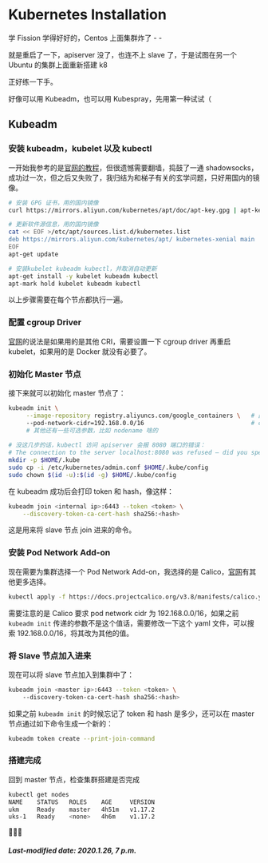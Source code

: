 # Kubernetes Installation

学 Fission 学得好好的，Centos 上面集群炸了 - -

就是重启了一下，apiserver 没了，也连不上 slave 了，于是试图在另一个 Ubuntu 的集群上面重新搭建 k8

正好练一下手。

好像可以用 Kubeadm，也可以用 Kubespray，先用第一种试试（

## Kubeadm

### 安装 kubeadm，kubelet 以及 kubectl

一开始我参考的是[官网的教程](<https://kubernetes.io/docs/setup/production-environment/tools/kubeadm/install-kubeadm/#installing-kubeadm-kubelet-and-kubectl>)，但很遗憾需要翻墙，捣鼓了一通 shadowsocks，成功过一次，但之后又失败了，我归结为和梯子有关的玄学问题，只好用国内的镜像。

```bash
# 安装 GPG 证书，用的国内镜像
curl https://mirrors.aliyun.com/kubernetes/apt/doc/apt-key.gpg | apt-key add -

# 更新软件源信息，用的国内镜像
cat << EOF >/etc/apt/sources.list.d/kubernetes.list  
deb https://mirrors.aliyun.com/kubernetes/apt/ kubernetes-xenial main  
EOF
apt-get update

# 安装kubelet kubeadm kubectl，并取消自动更新
apt-get install -y kubelet kubeadm kubectl
apt-mark hold kubelet kubeadm kubectl
```

以上步骤需要在每个节点都执行一遍。

### 配置 cgroup Driver

[官网](<https://kubernetes.io/docs/setup/production-environment/tools/kubeadm/install-kubeadm/#configure-cgroup-driver-used-by-kubelet-on-control-plane-node>)的说法是如果用的是其他 CRI，需要设置一下 cgroup driver 再重启 kubelet，如果用的是 Docker 就没有必要了。

### 初始化 Master 节点

接下来就可以初始化 master 节点了：

```bash
kubeadm init \
	 --image-repository registry.aliyuncs.com/google_containers \   # 国内镜像源
	 --pod-network-cidr=192.168.0.0/16								# calico
	 # 其他还有一些可选参数，比如 nodename 啥的
	 
# 没这几步的话，kubectl 访问 apiserver 会报 8080 端口的错误：
# The connection to the server localhost:8080 was refused – did you specify the right    # host or port?
mkdir -p $HOME/.kube
sudo cp -i /etc/kubernetes/admin.conf $HOME/.kube/config
sudo chown $(id -u):$(id -g) $HOME/.kube/config
```

在 kubeadm 成功后会打印 token 和 hash，像这样：

```bash
kubeadm join <internal ip>:6443 --token <token> \
    --discovery-token-ca-cert-hash sha256:<hash>
```

这是用来将 slave 节点 join 进来的命令。

### 安装 Pod Network Add-on

现在需要为集群选择一个 Pod Network Add-on，我选择的是 Calico，[官网](<https://kubernetes.io/docs/setup/production-environment/tools/kubeadm/create-cluster-kubeadm/#pod-network>)有其他更多选择。

```bash
kubectl apply -f https://docs.projectcalico.org/v3.8/manifests/calico.yaml
```

需要注意的是 Calico 要求 pod network cidr 为 192.168.0.0/16，如果之前 `kubeadm init` 传递的参数不是这个值话，需要修改一下这个 yaml 文件，可以搜索 192.168.0.0/16，将其改为其他的值。

### 将 Slave 节点加入进来

现在可以将 slave 节点加入到集群中了：

```bash
kubeadm join <master ip>:6443 --token <token> \     
	--discovery-token-ca-cert-hash sha256:<hash>
```

如果之前 `kubeadm init` 的时候忘记了 token 和 hash 是多少，还可以在 master 节点通过如下命令生成一个新的：

```bash
kubeadm token create --print-join-command
```

### 搭建完成

回到 master 节点，检查集群搭建是否完成

```bash
kubectl get nodes
NAME    STATUS   ROLES    AGE     VERSION
ukm     Ready    master   4h51m   v1.17.2
uks-1   Ready    <none>   4h6m    v1.17.2
```

:tada::tada::tada:

##### Last-modified date: 2020.1.26, 7 p.m.